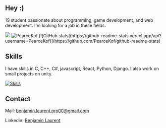 ## Hey :)

19 student passionate about programming, game development, and web development. I'm looking for a job in these fields.

<p align="left">  
<img src ="https://badge.mediaplus.ma/darkblue/blaurent?1337Badge=off&UM6P=off">
  <img src="https://github-readme-stats.vercel.app/api/top-langs?username=PearceKof&show_icons=true&locale=en&layout=compact&theme=github_dark" alt="PearceKof" />
  [![GitHub stats](https://github-readme-stats.vercel.app/api?username=PearceKof)](https://github.com/PearceKof/github-readme-stats)
</p>

## Skills
I have skills in C, C++, C#, javascript, React, Python, Django. I also work on small projects on unity.

[![Skills](https://skillicons.dev/icons?i=unity,js,python,django,nodejs,react,c,cpp,cs,docker,git,linux,bash,bootstrap,html)](https://skillicons.dev)

## Contact
Mail: benjamin.laurent.pro00@gmail.com

Linkedin: [Benjamin Laurent](https://www.linkedin.com/in/benjamin-laurent-5896ba30b/)
